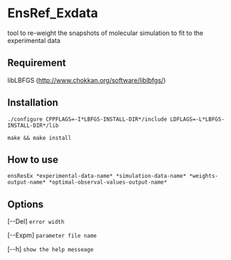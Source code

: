 # EnsRef_Exdata

tool to re-weight the snapshots of molecular simulation to fit to the experimental data

## Requirement

libLBFGS (http://www.chokkan.org/software/liblbfgs/)

## Installation

``./configure CPPFLAGS=-I*LBFGS-INSTALL-DIR*/include LDFLAGS=-L*LBFGS-INSTALL-DIR*/lib``

``make && make install``

## How to use

``
ensResEx *experimental-data-name* *simulation-data-name* *weights-output-name* *optimal-observal-values-output-name*
``

## Options

[--Del] `error width`

[--Expm] `parameter file name`

[--h] `show the help messeage`




